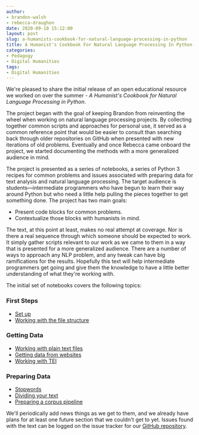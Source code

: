 ```yaml
---
author: 
- brandon-walsh
- rebecca-draughon
date: 2020-09-10 15:12:00
layout: post
slug: a-humanists-cookbook-for-natural-language-processing-in-python
title: A Humanist's Cookbook For Natural Language Processing In Python
categories:
- Pedagogy
- Digital Humanities
tags:
- Digital Humanities
---
```


We're pleased to share the initial release of an open educational resource we worked on over the summer - _A Humanist's Cookbook for Natural Language Processing in Python_. 

The project began with the goal of keeping Brandon from reinventing the wheel when working on natural language processing projects. By collecting together common scripts and approaches for personal use, it served as a common reference point that would be easier to consult than searching back through older repositories on GitHub when presented with new iterations of old problems. Eventually and once Rebecca came onboard the project, we started documenting the methods with a more generalized audience in mind.

The project is presented as a series of notebooks, a series of Python 3 recipes for common problems and issues associated with preparing data for text analysis and natural language processing. The target audience is students—intermediate programmers who have begun to learn their way around Python but who need a little help pulling the pieces together to get something done. The project has two main goals:

* Present code blocks for common problems.
* Contextualize those blocks with humanists in mind.

The text, at this point at least, makes no real attempt at coverage. Nor is there a real sequence through which someone should be expected to work. It simply gather scripts relevant to our work as we came to them in a way that is presented for a more generalized audience. There are a number of ways to approach any NLP problem, and any tweak can have big ramifications for the results. Hopefully this text will help intermediate programmers get going and give them the knowledge to have a little better understanding of what they're working with.

The initial set of notebooks covers the following topics:

### First Steps

* [Set up](set_up.ipynb)
* [Working with the file structure](file_structure.ipynb)

### Getting Data
* [Working with plain text files](plain_text.ipynb)
* [Getting data from websites](scraping.ipynb) 
* [Working with TEI](tei.ipynb)

### Preparing Data

* [Stopwords](stopwords.ipynb)
* [Dividing your text](dividing.ipynb)
* [Preparing a corpus pipeline](corpus.ipynb)

We'll periodically add news things as we get to them, and we already have plans for at least one future section that we couldn't get to yet. Issues found with the text can be logged on the issue tracker for our [GitHub repository](https://github.com/walshbr/humanists-nlp-cookbook/issues/new).